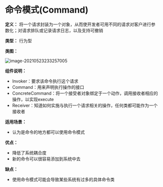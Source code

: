 # 命令模式(Command)

**定义：** 将一个请求封装为一个对象，从而使开发者可用不同的请求对客户进行参数化；对请求排队或记录请求日志，以及支持可撤销

**类型：** 行为型

**类图：** 

![image-20210523233257005](https://picgo-starry.oss-cn-beijing.aliyuncs.com/img/DesignPattern/Command.png)

**组件说明：** 

- Invoker：要求该命令执行这个请求
- Command：用来声明执行操作的接口
- ConcreteCommand：将一个接受者对象绑定于一个动作，调用接收者相应的操作，以实现execute
- Receiver：知道如何实施与执行一个请求相关的操作，任何类都可能作为一个接收者

**适用场景：** 

- 认为是命令的地方都可以使用命令模式

**优点：** 

- 降低了系统耦合度
- 新的命令可以很容易添加到系统中去

**缺点：** 

- 使用命令模式可能会导致某些系统有过多的具体命令类